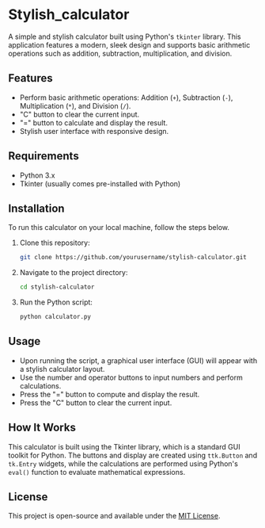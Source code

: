 # Stylish_calculator


A simple and stylish calculator built using Python's `tkinter` library. This application features a modern, sleek design and supports basic arithmetic operations such as addition, subtraction, multiplication, and division.

## Features

- Perform basic arithmetic operations: Addition (`+`), Subtraction (`-`), Multiplication (`*`), and Division (`/`).
- "C" button to clear the current input.
- "=" button to calculate and display the result.
- Stylish user interface with responsive design.

## Requirements

- Python 3.x
- Tkinter (usually comes pre-installed with Python)

## Installation

To run this calculator on your local machine, follow the steps below.

1. Clone this repository:

    ```bash
    git clone https://github.com/yourusername/stylish-calculator.git
    ```

2. Navigate to the project directory:

    ```bash
    cd stylish-calculator
    ```

3. Run the Python script:

    ```bash
    python calculator.py
    ```

## Usage

- Upon running the script, a graphical user interface (GUI) will appear with a stylish calculator layout.
- Use the number and operator buttons to input numbers and perform calculations.
- Press the "=" button to compute and display the result.
- Press the "C" button to clear the current input.

## How It Works

This calculator is built using the Tkinter library, which is a standard GUI toolkit for Python. The buttons and display are created using `ttk.Button` and `tk.Entry` widgets, while the calculations are performed using Python's `eval()` function to evaluate mathematical expressions.

## License

This project is open-source and available under the [MIT License](LICENSE).
